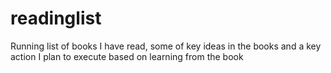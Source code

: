 # readinglist
Running list of books I have read, some of key ideas in the books and a key action I plan to execute based on learning from the book
